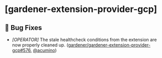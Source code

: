 # [gardener-extension-provider-gcp]
## 🐛 Bug Fixes
* *[OPERATOR]* The stale healthcheck conditions from the extension are now properly cleaned up. ([gardener/gardener-extension-provider-gcp#576](https://github.com/gardener/gardener-extension-provider-gcp/pull/576), [@acumino](https://github.com/acumino))